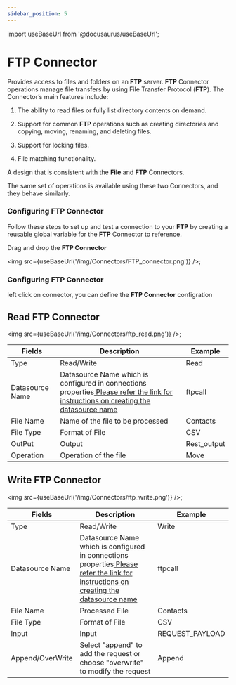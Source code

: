 ```yaml
---
sidebar_position: 5
---
```


import useBaseUrl from '@docusaurus/useBaseUrl';

# FTP Connector


Provides access to files and folders on an **FTP** server. **FTP** Connector operations manage file transfers by using File Transfer Protocol (**FTP**). The Connector’s main features include:

1) The ability to read files or fully list directory contents on demand.

2) Support for common ****FTP**** operations such as creating directories and copying, moving, renaming, and deleting files.

3) Support for locking files.

4) File matching functionality.

A design that is consistent with the **File** and ****FTP**** Connectors.

The same set of operations is available using these two Connectors, and they behave similarly.

### Configuring FTP Connector

Follow these steps to set up and test a connection to your **FTP**  by creating a reusable global variable for the **FTP** Connector to reference.

Drag and drop the **FTP Connector**

<img src={useBaseUrl('/img/Connectors/FTP_connector.png')} />;

### Configuring FTP Connector
left click on connector, you can define the **FTP Connector** configration

## Read FTP Connector

<img src={useBaseUrl('/img/Connectors/ftp_read.png')} />;

<table>
<thead>
<tr>
<th>Fields</th>
<th>Description</th>
<th>Example</th>
</tr>
</thead>
<tbody>
<tr>
<td>Type</td>
<td>Read/Write</td>
<td>Read</td>
</tr>
<tr>
<td>Datasource Name</td>
<td>Datasource Name which is configured in connections properties<a href="/docs/Core Development/Property Config/Connection Properties/DataSource FTP"target="_blank"> Please refer the link for instructions on creating the datasource name</a></td>
<td>ftpcall</td>
</tr>
<tr>
<td>File Name</td>
<td>Name of the file to be processed</td>
<td>Contacts</td>
</tr>
<tr>
<td>File Type</td>
<td>Format of File</td>
<td>CSV</td>
</tr>
<tr>
<td>OutPut</td>
<td>Output</td>
<td>Rest_output</td>
</tr>
<tr>
<td>Operation</td>
<td>Operation of the file</td>
<td>Move</td>
</tr>
</tbody>
</table>

## Write FTP Connector

<img src={useBaseUrl('/img/Connectors/ftp_write.png')} />;


<table>
<thead>
<tr>
<th>Fields</th>
<th>Description</th>
<th>Example</th>
</tr>
</thead>
<tbody>
<tr>
<td>Type</td>
<td>Read/Write</td>
<td>Write</td>
</tr>
<tr>
<td>Datasource Name</td>
<td>Datasource Name which is configured in connections properties<a href="/docs/Core Development/Property Config/Connection Properties/DataSource FTP"target="_blank"> Please refer the link for instructions on creating the datasource name</a></td>
<td>ftpcall</td>
</tr>
<tr>
<td>File Name</td>
<td>Processed File</td>
<td>Contacts</td>
</tr>
<tr>
<td>File Type</td>
<td>Format of File</td>
<td>CSV</td>
</tr>
<tr>
<td>Input</td>
<td>Input</td>
<td>REQUEST_PAYLOAD</td>
</tr>
<tr>
<td>Append/OverWrite</td>
<td>Select "append" to add the request or choose "overwrite" to modify the request</td>
<td>Append</td>
</tr>
</tbody>
</table>